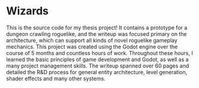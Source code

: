 # Wizards
This is the source code for my thesis project! It contains a prototype for a dungeon crawling roguelike, and the writeup was focused primary on the architecture, which can support all kinds of novel roguelike gameplay mechanics.
This project was created using the Godot engine over the course of 5 months and countless hours of work. Throughout these hours, I learned the basic principles of game development and Godot, as well as a many project management skills. The writeup spanned over 60 pages and detailed the R&D process for general entity architecture, level generation, shader effects and many other systems.
